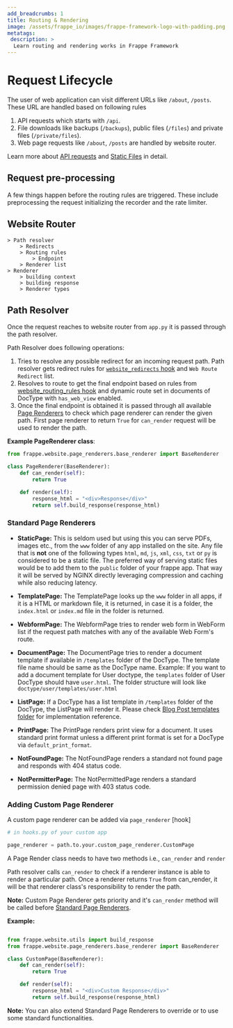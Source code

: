```yaml
---
add_breadcrumbs: 1
title: Routing & Rendering
image: /assets/frappe_io/images/frappe-framework-logo-with-padding.png
metatags:
 description: >
  Learn routing and rendering works in Frappe Framework
---
```


# Request Lifecycle

The user of web application can visit different URLs like `/about`, `/posts`. These URL are handled based on following rules

1. API requests which starts with `/api`.
1. File downloads like backups (`/backups`), public files (`/files`) and private files (`/private/files`).
1. Web page requests like `/about`, `/posts` are handled by website router.

Learn more about [API requests](/docs/user/en/api/rest) and [Static Files](/docs/user/en/basics/static-assets) in detail.

## Request pre-processing

A few things happen before the routing rules are triggered. These include preprocessing the request initializing the recorder and the rate limiter.

## Website Router

```
> Path resolver
	> Redirects
	> Routing rules
		> Endpoint
	> Renderer list
> Renderer
	> building context
	> building response
	> Renderer types
```

## Path Resolver

Once the request reaches to website router from `app.py` it is passed through the path resolver.

Path Resolver does following operations:

1. Tries to resolve any possible redirect for an incoming request path. Path resolver gets redirect rules for [`website_redirects` hook](/docs/user/en/python-api/hooks#website-redirects) and `Web Route Redirect` list.
1. Resolves to route to get the final endpoint based on rules from [website_routing_rules hook](http://frappe_docs:8000/docs/user/en/python-api/hooks#website-route-rules) and dynamic route set in documents of DocType with `has_web_view` enabled.
1. Once the final endpoint is obtained it is passed through all available [Page Renderers](#standard-page-renderers) to check which page renderer can render the given path. First page renderer to return `True` for `can_render` request will be used to render the path.

**Example PageRenderer class**:

```py
from frappe.website.page_renderers.base_renderer import BaseRenderer

class PageRenderer(BaseRenderer):
    def can_render(self):
        return True

    def render(self):
        response_html = "<div>Response</div>"
        return self.build_response(response_html)

```

### Standard Page Renderers

- **StaticPage:** This is seldom used but using this you can serve PDFs, images etc., from the `www` folder of any app installed on the site. Any file that is **not** one of the following types `html`, `md`, `js`, `xml`, `css`, `txt` or `py` is considered to be a static file.
The preferred way of serving static files would be to add them to the `public` folder of your frappe app. That way it will be served by NGINX directly leveraging compression and caching while also reducing latency.

- **TemplatePage:** The TemplatePage looks up the `www` folder in all apps, if it is a HTML or markdown file, it is returned, in case it is a folder, the `index.html` or `index.md` file in the folder is returned.

- **WebformPage:** The WebformPage tries to render web form in WebForm list if the request path matches with any of the available Web Form's route.

- **DocumentPage:** The DocumentPage tries to render a document template if available in `/templates` folder of the DocType. The template file name should be same as the DocType name. Example: If you want to add a document template for User doctype, the `templates` folder of User DocType should have `user.html`. The folder structure will look like `doctype/user/templates/user.html`

- **ListPage:** If a DocType has a list template in `/templates` folder of the DocType, the ListPage will render it. Please check [Blog Post templates folder](https://github.com/frappe/frappe/tree/develop/frappe/website/doctype/blog_post/templates) for implementation reference.

- **PrintPage:** The PrintPage renders print view for a document. It uses standard print format unless a different print format is set for a DocType via `default_print_format`.

- **NotFoundPage:** The NotFoundPage renders a standard not found page and responds with 404 status code.

- **NotPermitterPage:** The NotPermittedPage renders a standard permission denied page with 403 status code.

### Adding Custom Page Renderer

A custom page renderer can be added via `page_renderer` [hook]

```py
# in hooks.py of your custom app

page_renderer = path.to.your.custom_page_renderer.CustomPage

```

A Page Render class needs to have two methods i.e., `can_render` and `render`

Path resolver calls `can_render` to check if a renderer instance is able to render a particular path.
Once a renderer returns `True` from can_render, it will be that renderer class's responsibility to render the path.

**Note:** Custom Page Renderer gets priority and it's `can_render` method will be called before [Standard Page Renderers](#standard-page-renderers).

**Example:**
```py

from frappe.website.utils import build_response
from frappe.website.page_renderers.base_renderer import BaseRenderer

class CustomPage(BaseRenderer):
    def can_render(self):
        return True

    def render(self):
        response_html = "<div>Custom Response</div>"
        return self.build_response(response_html)

```
**Note:** You can also extend Standard Page Renderers to override or to use some standard functionalities.
